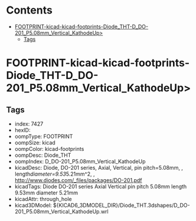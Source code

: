



Contents
========

* [FOOTPRINT-kicad-kicad-footprints-Diode_THT-D_DO-201_P5.08mm_Vertical_KathodeUp>](#footprint-kicad-kicad-footprints-diode_tht-d_do-201_p508mm_vertical_kathodeup)
	* [Tags](#tags)

# FOOTPRINT-kicad-kicad-footprints-Diode_THT-D_DO-201_P5.08mm_Vertical_KathodeUp>

## Tags

- index: 7427
- hexID: 
- oompType: FOOTPRINT
- oompSize: kicad
- oompColor: kicad-footprints
- oompDesc: Diode_THT
- oompIndex: D_DO-201_P5.08mm_Vertical_KathodeUp
- kicadDesc: Diode, DO-201 series, Axial, Vertical, pin pitch=5.08mm, , length*diameter=9.53*5.21mm^2, , http://www.diodes.com/_files/packages/DO-201.pdf
- kicadTags: Diode DO-201 series Axial Vertical pin pitch 5.08mm  length 9.53mm diameter 5.21mm
- kicadAttr: through_hole
- kicad3DModel: ${KICAD6_3DMODEL_DIR}/Diode_THT.3dshapes/D_DO-201_P5.08mm_Vertical_KathodeUp.wrl
